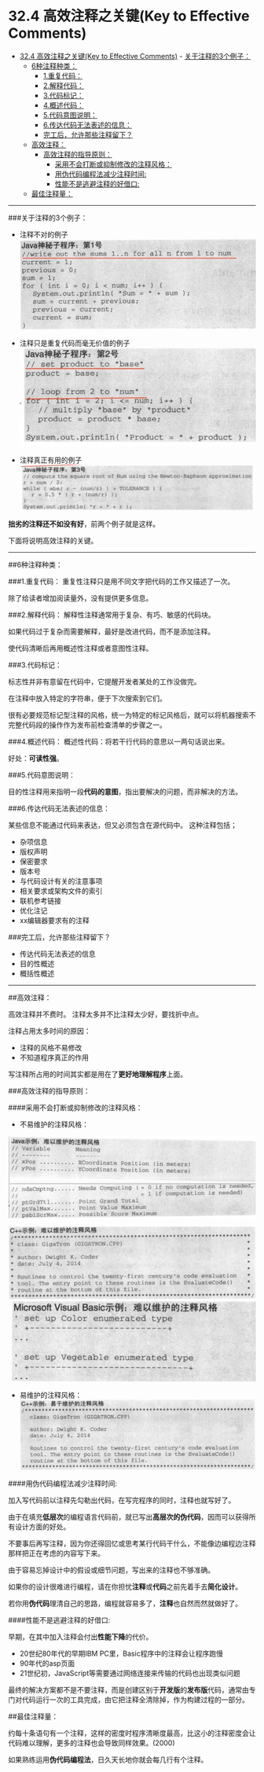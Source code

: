 # 32.4 高效注释之关键(Key to Effective Comments)


<!-- TOC -->

- [32.4 高效注释之关键(Key to Effective Comments)](#324-高效注释之关键key-to-effective-comments)
        - [关于注释的3个例子：](#关于注释的3个例子)
    - [6种注释种类：](#6种注释种类)
        - [1.重复代码：](#1重复代码)
        - [2.解释代码：](#2解释代码)
        - [3.代码标记：](#3代码标记)
        - [4.概述代码：](#4概述代码)
        - [5.代码意图说明：](#5代码意图说明)
        - [6.传达代码无法表述的信息：](#6传达代码无法表述的信息)
        - [完工后，允许那些注释留下？](#完工后允许那些注释留下)
    - [高效注释：](#高效注释)
        - [高效注释的指导原则：](#高效注释的指导原则)
            - [采用不会打断或抑制修改的注释风格：](#采用不会打断或抑制修改的注释风格)
            - [用伪代码编程法减少注释时间:](#用伪代码编程法减少注释时间)
            - [性能不是逃避注释的好借口:](#性能不是逃避注释的好借口)
    - [最佳注释量：](#最佳注释量)

<!-- /TOC -->

---

###关于注释的3个例子：

- 注释不对的例子
![](https://raw.githubusercontent.com/jerrychan807/imggg/master/006tKfTcgy1fhmdix0rlkj30m608i76m.jpg)

- 注释只是重复代码而毫无价值的例子
![](https://raw.githubusercontent.com/jerrychan807/imggg/master/006tKfTcgy1fhmdj1a00aj30j8082dhp.jpg)

- 注释真正有用的例子
![](https://raw.githubusercontent.com/jerrychan807/imggg/master/006tKfTcgy1fhmdj71l4oj30so05kq4w.jpg)

**拙劣的注释还不如没有好**，前两个例子就是这样。

下面将说明高效注释的关键。

---

##6种注释种类：

###1.重复代码：
重复性注释只是用不同文字把代码的工作又描述了一次。

除了给读者增加阅读量外，没有提供更多信息。

###2.解释代码：
解释性注释通常用于复杂、有巧、敏感的代码块。

如果代码过于复杂而需要解释，最好是改进代码，而不是添加注释。

使代码清晰后再用概述性注释或者意图性注释。

###3.代码标记：

标志性并非有意留在代码中，它提醒开发者某处的工作没做完。

在注释中放入特定的字符串，便于下次搜索到它们。

很有必要规范标记型注释的风格，统一为特定的标记风格后，就可以将机器搜索不完整代码段的操作作为发布前检查清单的步骤之一。

###4.概述代码：
概述性代码：将若干行代码的意思以一两句话说出来。

好处：**可读性强**。


###5.代码意图说明：

目的性注释用来指明一段**代码的意图**，指出要解决的问题，而非解决的方法。

###6.传达代码无法表述的信息：

某些信息不能通过代码来表达，但又必须包含在源代码中。
这种注释包括；

- 杂项信息
 - 版权声明
 - 保密要求
 - 版本号
- 与代码设计有关的注意事项
- 相关要求或架构文件的索引
- 联机参考链接
- 优化注记 
- xx编辑器要求有的注释

###完工后，允许那些注释留下？

- 传达代码无法表述的信息
- 目的性概述
- 概括性概述

---

##高效注释：

高效注释并不费时。
注释太多并不比注释太少好，要找折中点。

注释占用太多时间的原因：

- 注释的风格不易修改
- 不知道程序真正的作用

写注释所占用的时间其实都是用在了**更好地理解程序**上面。


###高效注释的指导原则：

####采用不会打断或抑制修改的注释风格：

- 不易维护的注释风格：

![](https://raw.githubusercontent.com/jerrychan807/imggg/master/006tKfTcgy1fhmynctk14j30vy0aon1c.jpg)

![](https://raw.githubusercontent.com/jerrychan807/imggg/master/006tKfTcgy1fhmynsoesyj30w009cn18.jpg)
![](https://raw.githubusercontent.com/jerrychan807/imggg/master/006tKfTcgy1fhmyoerjvbj30lc070jt8.jpg)

- 易维护的注释风格：
![](https://raw.githubusercontent.com/jerrychan807/imggg/master/006tKfTcgy1fhmyo8yga8j30w009itcw.jpg)



####用伪代码编程法减少注释时间:

加入写代码前以注释先勾勒出代码，在写完程序的同时，注释也就写好了。

由于在填充**低层次**的编程语言代码前，就已写出**高层次的伪代码**，因而可以获得所有设计方面的好处。

不要事后再写注释，因为你还得回忆或思考某行代码干什么，不能像边编程边注释那样把正在考虑的内容写下来。

由于容易忘掉设计中的假设或细节问题，写出来的注释也不够准确。

如果你的设计很难进行编程，请在你担忧**注释**或**代码**之前先着手去**简化设计**。

若你用**伪代码**理清自己的思路，编程就容易多了，**注释**也自然而然就做好了。


####性能不是逃避注释的好借口:

早期，在其中加入注释会付出**性能下降**的代价。

- 20世纪80年代的早期IBM PC里，Basic程序中的注释会让程序跑慢
- 90年代的asp页面
- 21世纪初，JavaScript等需要通过网络连接来传输的代码也出现类似问题

最终的解决方案都不是不要注释，而是创建区别于**开发版**的**发布版**代码，通常由专门对代码运行一次的工具完成，由它把注释全清除掉，作为构建过程的一部分。


##最佳注释量：

约每十条语句有一个注释，这样的密度时程序清晰度最高，比这小的注释密度会让代码难以理解，更多的注释也会导致同样效果。(2000)

如果熟练运用**伪代码编程法**，日久天长地你就会每几行有个注释。



